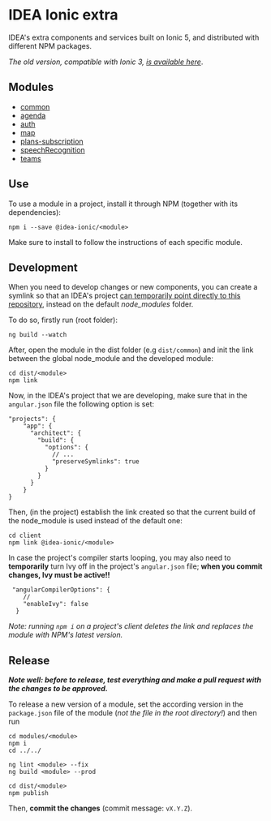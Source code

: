 # IDEA Ionic extra

IDEA's extra components and services built on Ionic 5, and distributed with different NPM packages.

_The old version, compatible with Ionic 3, [is available here](https://github.com/uatisdeproblem/IDEA-Ionic3-extra)_.

## Modules

- [common](modules/common)
- [agenda](modules/agenda)
- [auth](modules/auth)
- [map](modules/map)
- [plans-subscription](modules/plans-subscription)
- [speechRecognition](modules/speech-recognition)
- [teams](modules/teams)

## Use

To use a module in a project, install it through NPM (together with its dependencies):

```
npm i --save @idea-ionic/<module>
```

Make sure to install to follow the instructions of each specific module.

## Development

When you need to develop changes or new components, you can create a symlink so that an IDEA's project [can temporarily point directly to this repository](https://medium.com/dailyjs/how-to-use-npm-link-7375b6219557), instead on the default _node_modules_ folder.

To do so, firstly run (root folder):

```
ng build --watch
```

After, open the module in the dist folder (e.g `dist/common`) and init the link between the global node_module and the developed module:

```
cd dist/<module>
npm link
```

Now, in the IDEA's project that we are developing, make sure that in the `angular.json` file the following option is set:

```
"projects": {
    "app": {
      "architect": {
        "build": {
          "options": {
            // ...
            "preserveSymlinks": true
          }
        }
      }
    }
}
```

Then, (in the project) establish the link created so that the current build of the node_module is used instead of the default one:

```
cd client
npm link @idea-ionic/<module>
```

In case the project's compiler starts looping, you may also need to **temporarily** turn Ivy off in the project's `angular.json` file; **when you commit changes, Ivy must be active!!**

```
 "angularCompilerOptions": {
    //
    "enableIvy": false
  }
```

_Note: running `npm i` on a project's client deletes the link and replaces the module with NPM's latest version._

## Release

_**Note well: before to release, test everything and make a pull request with the changes to be approved.**_

To release a new version of a module, set the according version in the `package.json` file of the module (_not the file in the root directory!_) and then run

```
cd modules/<module>
npm i
cd ../../

ng lint <module> --fix
ng build <module> --prod

cd dist/<module>
npm publish
```

Then, **commit the changes** (commit message: `vX.Y.Z`).
